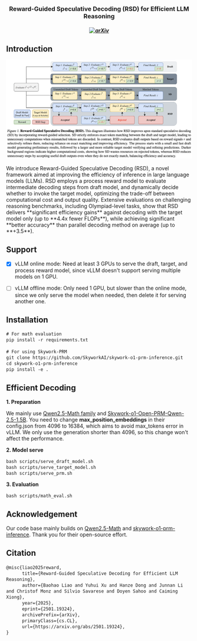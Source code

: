 <h3 align="center">
    <p>Reward-Guided Speculative Decoding (RSD) for Efficient LLM Reasoning</p>
</h3>

<h5 align="center">

[![arXiv](https://img.shields.io/badge/arXiv-2308.13137-b31b1b.svg?logo=arXiv)](https://arxiv.org/abs/2501.19324)
 <br>

</h5>


## Introduction
<p float="left" align="middle">
  <img src="./imgs/overview.png">
</p>
We introduce Reward-Guided Speculative Decoding (RSD), a novel framework aimed at improving the efficiency of inference in large language models (LLMs). RSD employs a process reward model to evaluate intermediate decoding steps from draft model, and dynamically decide whether to invoke the target model, optimizing the trade-off between computational cost and output quality. Extensive evaluations on challenging reasoning benchmarks, including Olympiad-level tasks, show that RSD delivers **significant efficiency gains** against decoding with the target model only (up to **4.4x fewer FLOPs**), while achieving significant **better accuracy** than parallel decoding method on average (up to **+3.5**).

## Support
- [x] vLLM online mode: Need at least 3 GPUs to serve the draft, target, and process reward model, since vLLM doesn't support serving multiple models on 1 GPU.
- [ ] vLLM offline mode: Only need 1 GPU, but slower than the online mode, since we only serve the model when needed, then delete it for serving another one.


## Installation
```shell
# For math evaluation
pip install -r requirements.txt 

# For using Skywork-PRM
git clone https://github.com/SkyworkAI/skywork-o1-prm-inference.git
cd skywork-o1-prm-inference
pip install -e .
```

## Efficient Decoding
**1. Preparation**

We mainly use [Qwen2.5-Math family](https://huggingface.co/collections/Qwen/qwen25-math-66eaa240a1b7d5ee65f1da3e) and [Skywork-o1-Open-PRM-Qwen-2.5-1.5B](https://huggingface.co/Skywork/Skywork-o1-Open-PRM-Qwen-2.5-1.5B). You need to change **max_position_embeddings** in their config.json from 4096 to 16384, which aims to avoid max_tokens error in vLLM. We only use the generation shorter than 4096, so this change won't affect the performance.

**2. Model serve**
```shell
bash scripts/serve_draft_model.sh
bash scripts/serve_target_model.sh
bash scripts/serve_prm.sh 
```

**3. Evaluation**
```shell
bash scripts/math_eval.sh
````

## Acknowledgement
Our code base mainly builds on [Qwen2.5-Math](https://github.com/QwenLM/Qwen2.5-Math) and [skywork-o1-prm-inference](https://github.com/SkyworkAI/skywork-o1-prm-inference). Thank you for their open-source effort.

## Citation
```
@misc{liao2025reward,
      title={Reward-Guided Speculative Decoding for Efficient LLM Reasoning}, 
      author={Baohao Liao and Yuhui Xu and Hanze Dong and Junnan Li and Christof Monz and Silvio Savarese and Doyen Sahoo and Caiming Xiong},
      year={2025},
      eprint={2501.19324},
      archivePrefix={arXiv},
      primaryClass={cs.CL},
      url={https://arxiv.org/abs/2501.19324}, 
}
```
